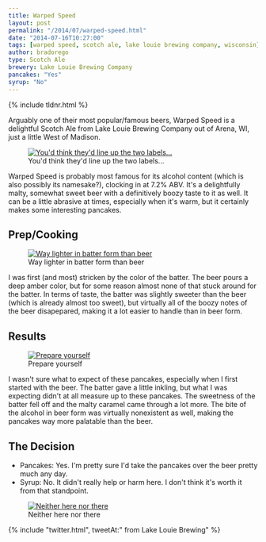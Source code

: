 ```yaml
---
title: Warped Speed
layout: post
permalink: "/2014/07/warped-speed.html"
date: "2014-07-16T10:27:00"
tags: [warped speed, scotch ale, lake louie brewing company, wisconsin]
author: bradorego
type: Scotch Ale
brewery: Lake Louie Brewing Company
pancakes: "Yes"
syrup: "No"
---
```


{% include tldnr.html %}

Arguably one of their most popular/famous beers, Warped Speed is a delightful Scotch Ale from Lake Louie Brewing Company out of Arena, WI, just a little West of Madison.

<figure class="imageWrap">
  <a href="{{ site.url }}/assets/full/lakelouie/beer.jpg" target="_blank">
    <img src="{{ site.url }}/assets/compressed/lakelouie/beer.jpg" alt="You'd think they'd line up the two labels..." />
  </a>
  <figcaption>
    You'd think they'd line up the two labels...
  </figcaption>
</figure>

Warped Speed is probably most famous for its alcohol content (which is also possibly its namesake?), clocking in at 7.2% ABV. It's a delightfully malty, somewhat sweet beer with a definitively boozy taste to it as well. It can be a little abrasive at times, especially when it's warm, but it certainly makes some interesting pancakes.

## Prep/Cooking

<figure class="imageWrap">
  <a href="{{ site.url }}/assets/full/lakelouie/batter.jpg" target="_blank">
    <img src="{{ site.url }}/assets/compressed/lakelouie/batter.jpg" alt="Way lighter in batter form than beer" />
  </a>
  <figcaption>
    Way lighter in batter form than beer
  </figcaption>
</figure>

I was first (and most) stricken by the color of the batter. The beer pours a deep amber color, but for some reason almost none of that stuck around for the batter. In terms of taste, the batter was slightly sweeter than the beer (which is already almost too sweet), but virtually all of the boozy notes of the beer disapepared, making it a lot easier to handle than in beer form.

## Results

<figure class="imageWrap">
  <a href="{{ site.url }}/assets/full/lakelouie/pancakes.jpg" target="_blank">
    <img src="{{ site.url }}/assets/compressed/lakelouie/pancakes.jpg" alt="Prepare yourself" />
  </a>
  <figcaption>
    Prepare yourself
  </figcaption>
</figure>

I wasn't sure what to expect of these pancakes, especially when I first started with the beer. The batter gave a little inkling, but what I was expecting didn't at all measure up to these pancakes. The sweetness of the batter fell off and the malty caramel came through a lot more. The bite of the alcohol in beer form was virtually nonexistent as well, making the pancakes way more palatable than the beer.

## The Decision

* Pancakes: Yes. I'm pretty sure I'd take the pancakes over the beer pretty much any day.
* Syrup: No. It didn't really help or harm here. I don't think it's worth it from that standpoint.

<figure class="imageWrap">
  <a href="{{ site.url }}/assets/full/lakelouie/syrup.jpg" target="_blank">
    <img src="{{ site.url }}/assets/compressed/lakelouie/syrup.jpg" alt="Neither here nor there" />
  </a>
  <figcaption>
    Neither here nor there
  </figcaption>
</figure>

{% include "twitter.html", tweetAt:" from Lake Louie Brewing" %}
